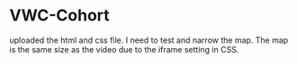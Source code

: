 # VWC-Cohort
uploaded the html and css file.
I need to test and narrow the map.  The map is the same size as the video due to the iframe setting in CSS.
